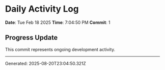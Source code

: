 # Daily Activity Log

**Date**: Tue Feb 18 2025
**Time**: 7:04:50 PM
**Commit**: 1

## Progress Update

This commit represents ongoing development activity.

---
Generated: 2025-08-20T23:04:50.321Z
